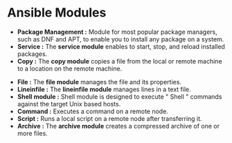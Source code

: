 # Ansible Modules

- **Package Management :** Module for most popular package managers, such as DNF and APT, to enable you to install any package on a system.
- **Service :** The **service module** enables to start, stop, and reload installed packages.
- **Copy :** The **copy module** copies a file from the local or remote machine to a location on the remote machine.
* **File :** The **file module** manages the file and its properties.
* **Lineinfile :** The **lineinfile module** manages lines in a text file.
* **Shell module :** Shell module is designed to execute " Shell " commands against the target Unix based hosts.
* **Command :** Executes a command on a remote node.
* **Script :** Runs a local script on a remote node after transferring it.
* **Archive :** The **archive module** creates a compressed archive of one or more files.
